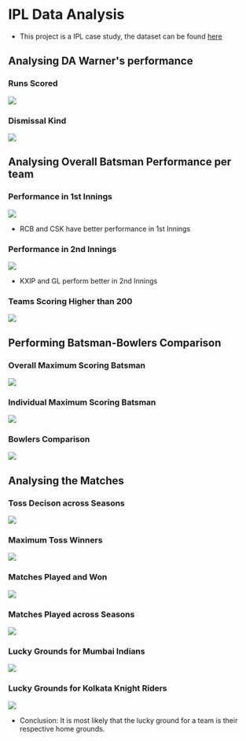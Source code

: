 # IPL Data Analysis
- This project is a IPL case study, the dataset can be found [here](https://drive.google.com/drive/folders/1jQmcOgt9itT8yojJcEzkwtQAve7l0p85)

## Analysing DA Warner's performance
### Runs Scored 
![](https://github.com/SiddhantGupta799/IPL-Data-Analysis/blob/main/Images/runs_scored.png)

### Dismissal Kind
![](https://github.com/SiddhantGupta799/IPL-Data-Analysis/blob/main/Images/dismissal_kinds.png)

## Analysing Overall Batsman Performance per team
### Performance in 1st Innings
![](https://github.com/SiddhantGupta799/IPL-Data-Analysis/blob/main/Images/inning1_batsman_perf.png)
- RCB and CSK have better performance in 1st Innings

### Performance in 2nd Innings
![](https://github.com/SiddhantGupta799/IPL-Data-Analysis/blob/main/Images/inning2_batsman_perf.png)
- KXIP and GL perform better in 2nd Innings

### Teams Scoring Higher than 200
![](https://github.com/SiddhantGupta799/IPL-Data-Analysis/blob/main/Images/team_scoring_more_than_200.png)

## Performing Batsman-Bowlers Comparison
### Overall Maximum Scoring Batsman
![](https://github.com/SiddhantGupta799/IPL-Data-Analysis/blob/main/Images/overall_maximum_scoring_batsman.png)

### Individual Maximum Scoring Batsman
![](https://github.com/SiddhantGupta799/IPL-Data-Analysis/blob/main/Images/individual_maximum_scoring_batsman.png)

### Bowlers Comparison
![](https://github.com/SiddhantGupta799/IPL-Data-Analysis/blob/main/Images/bowler_performance.png)

## Analysing the Matches
### Toss Decison across Seasons
![](https://github.com/SiddhantGupta799/IPL-Data-Analysis/blob/main/Images/toss_decisions_across_seasons.png)

### Maximum Toss Winners
![](https://github.com/SiddhantGupta799/IPL-Data-Analysis/blob/main/Images/maximum_toss_winners.png)

### Matches Played and Won
![](https://github.com/SiddhantGupta799/IPL-Data-Analysis/blob/main/Images/matches_played_and_won.png)

### Matches Played across Seasons
![](https://github.com/SiddhantGupta799/IPL-Data-Analysis/blob/main/Images/matches_played_across_seasons.png)

### Lucky Grounds for Mumbai Indians
![](https://github.com/SiddhantGupta799/IPL-Data-Analysis/blob/main/Images/lucky_grounds_for_MI.png)

### Lucky Grounds for Kolkata Knight Riders
![](https://github.com/SiddhantGupta799/IPL-Data-Analysis/blob/main/Images/lucky_ground_for_kkr.png)

- Conclusion: It is most likely that the lucky ground for a team is their respective home grounds.
